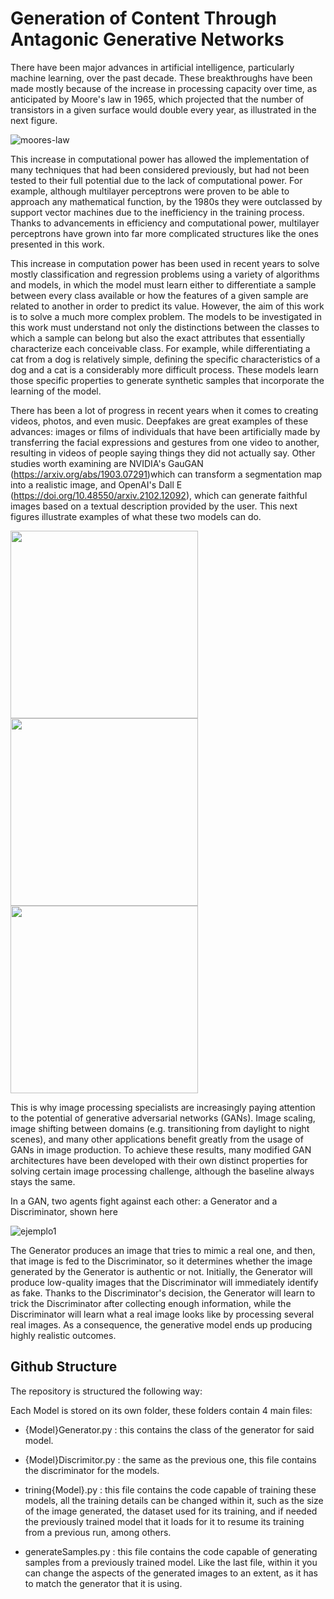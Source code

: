 # Generation of Content Through Antagonic Generative Networks

There have been major advances in artificial intelligence, particularly machine learning, over the past decade. These breakthroughs have been made mostly because of the increase in processing capacity over time, as anticipated by Moore's law in 1965, which projected that the number of transistors in a given surface would double every year, as illustrated in the next figure. 

![moores-law](https://user-images.githubusercontent.com/60478676/170839679-8f8ad6e0-e5a8-4c23-8b5a-05617620ffd5.jpg)


This increase in computational power has allowed the implementation of many techniques that had been considered previously, but had not been tested to their full potential due to the lack of computational power. For example, although multilayer perceptrons were proven to be able to approach any mathematical function, by the 1980s they were outclassed by support vector machines due to the inefficiency in the training process. Thanks to advancements in efficiency and computational power, multilayer perceptrons have grown into far more complicated structures like the ones presented in this work.

This increase in computation power has been used in recent years to solve mostly classification and regression problems using a variety of algorithms and models, in which the model must learn either to differentiate a sample between every class available or how the features of a given sample are related to another in order to predict its value. However, the aim of this work is to solve a much more complex problem. The models to be investigated in this work must understand not only the distinctions between the classes to which a sample can belong but also the exact attributes that essentially characterize each conceivable class. For example, while differentiating a cat from a dog is relatively simple, defining the specific characteristics of a dog and a cat is a considerably more difficult process. These models learn those specific properties to generate synthetic samples that incorporate the learning of the model.

There has been a lot of progress in recent years when it comes to creating videos, photos, and even music. Deepfakes are great examples of these advances: images or films of individuals that have been artificially made by transferring the facial expressions and gestures from one video to another, resulting in videos of people saying things they did not actually say. Other studies worth examining are NVIDIA's GauGAN (https://arxiv.org/abs/1903.07291)which can transform a segmentation map into a realistic image, and OpenAI's Dall E (https://doi.org/10.48550/arxiv.2102.12092), which can generate faithful images based on a textual description provided by the user.  This next figures illustrate examples of what these two models can do.



<p float="left">
  <img src="https://user-images.githubusercontent.com/60478676/170839738-d260e68d-2c81-47cc-acd0-f3725ca0173b.png" width="300">
  <img src="https://user-images.githubusercontent.com/60478676/170839740-f08bf15f-5900-49a8-9ba5-615f7c492019.jpg" width="300">
  <img src="https://user-images.githubusercontent.com/60478676/170839742-b45be7f9-0322-43be-b7ec-390bbaaa808a.png" width="300">
</p>




This is why image processing specialists are increasingly paying attention to the potential of generative adversarial networks (GANs). Image scaling, image shifting between domains (e.g. transitioning from daylight to night scenes), and many other applications benefit greatly from the usage of GANs in image production. To achieve these results, many modified GAN architectures have been developed with their own distinct properties for solving certain image processing challenge, although the baseline always stays the same.

In a GAN, two agents fight against each other: a Generator and a Discriminator, shown here

![ejemplo1](https://user-images.githubusercontent.com/60478676/170839850-ed761571-4221-4688-b8db-fb37d2efc675.png)


The Generator produces an image that tries to mimic a real one, and then, that image is fed to the Discriminator, so it determines whether the image generated by the Generator is authentic or not. Initially, the Generator will produce low-quality images that the Discriminator will immediately identify as fake. Thanks to the Discriminator's decision, the Generator will learn to trick the Discriminator after collecting enough information, while the Discriminator will learn what a real image looks like by processing several real images. As a consequence, the generative model ends up producing highly realistic outcomes.



## Github Structure


The repository is structured the following way:
    
Each Model is stored on its own folder, these folders contain 4 main files: 
    
- {Model}Generator.py : this contains the class of the generator for said model.
        
- {Model}Discrimitor.py : the same as the previous one, this file contains the discriminator for the models.
        
- trining{Model}.py : this file contains the code capable of training these models, all the training details can be changed within it, such as the size of the image generated, the dataset used for its training, and if needed the previously trained model that it loads for it to resume its training from a previous run, among others.
        
- generateSamples.py : this file contains the code capable of generating samples from a previously trained model. Like the last file, within it you can change the aspects of the generated images to an extent, as it has to match the generator that it is using.

